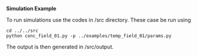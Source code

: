 __Simulation Example__

To run simulations use the codes in /src directory.  These case be run using

```
cd ../../src
python conc_field_01.py -p ../examples/temp_field_01/params.py
```

The output is then generated in /src/output. 







